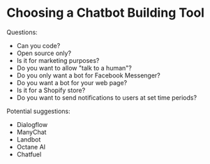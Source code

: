 

Choosing a Chatbot Building Tool
================================

Questions:
 - Can you code?
 - Open source only?
 - Is it for marketing purposes?
 - Do you want to allow "talk to a human"?
 - Do you only want a bot for Facebook Messenger?
 - Do you want a bot for your web page?
 - Is it for a Shopify store?
 - Do you want to send notifications to users at set time periods?
 
Potential suggestions:
 - Dialogflow
 - ManyChat
 - Landbot
 - Octane AI
 - Chatfuel
